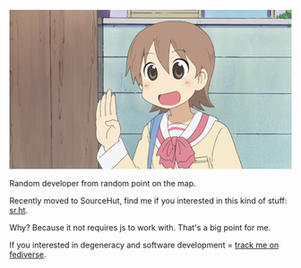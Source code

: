 ![SELAMAT PAGI](https://github.com/xdefrag/xdefrag/raw/master/selamatpagi.png)

Random developer from random point on the map.

Recently moved to SourceHut, find me if you interested in this kind of stuff: [sr.ht](https://git.sr.ht/~xdefrag).  
  
Why? Because it not requires js to work with. That's a big point for me.  
  
If you interested in degeneracy and software development = [track me on fediverse](https://xdefrag.dev).
